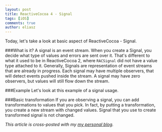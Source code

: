 ```yaml
---
layout: post
title: ReactiveCocoa 4 - Signal
tags: [iOS]
comments: true
author: eliasz
---
```


Today, let's take a look at basic aspect of ReactiveCocoa - Signal.

###What is it?
A signal is an event stream. When you create a Signal, you decide what type of values and errors are sent over it. That's different to what it used to be in ReactiveCocoa 2, where `RACSignal` did not have a value type attached to it. Generally, Signals are representation of event streams that are already in progress. Each signal may have multiple observers, that will detect events pushed inside the stream. A signal may have zero observers, but values will still flow down the stream.

###Example
Let's look at this example of a signal usage.

<script src="https://gist.github.com/Eluss/81de173bf0d6987656e9.js"></script>


###Basic transformation
If you are observing a signal, you can add transformations to values that you pick. In fact, by putting a transformation, you create a new stream with changed values. Signal that you use to create transformed signal is not changed.

<script src="https://gist.github.com/Eluss/e723290d5c47a5c047b5.js"></script>


*This article is cross-posted with my [my personal blog](http://eluss.github.io/).*
